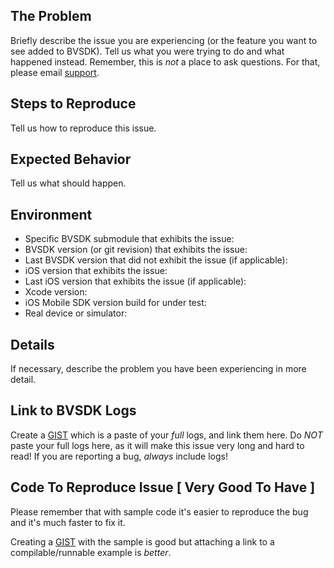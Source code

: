 ## The Problem

Briefly describe the issue you are experiencing (or the feature you want to see added to BVSDK). Tell us what you were trying to do and what happened instead. Remember, this is _not_ a place to ask questions. For that, please email [support](mailto:support@bazaarvoice.com).

## Steps to Reproduce

Tell us how to reproduce this issue.

## Expected Behavior

Tell us what should happen.

## Environment

* Specific BVSDK submodule that exhibits the issue:
* BVSDK version (or git revision) that exhibits the issue:
* Last BVSDK version that did not exhibit the issue (if applicable):
* iOS version that exhibits the issue:
* Last iOS version that exhibits the issue (if applicable):
* Xcode version:
* iOS Mobile SDK version build for under test:
* Real device or simulator:

## Details

If necessary, describe the problem you have been experiencing in more detail.

## Link to BVSDK Logs

Create a [GIST](https://gist.github.com) which is a paste of your _full_ logs, and link them here.
Do _NOT_ paste your full logs here, as it will make this issue very long and hard to read!
If you are reporting a bug, _always_ include logs!

## Code To Reproduce Issue [ Very Good To Have ]

Please remember that with sample code it's easier to reproduce the bug and it's much faster to fix it.

Creating a [GIST](https://gist.github.com) with the sample is good but attaching a link to a compilable/runnable example is _better_.
